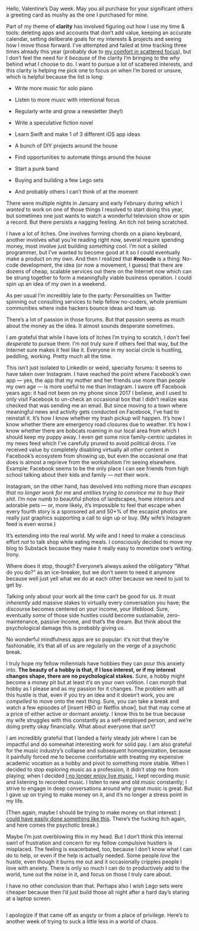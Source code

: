 <p>Hello, Valentine’s Day week. May you all purchase for your significant others a greeting card as mushy as the one I purchased for mine.</p><p>Part of my theme of <strong>clarity</strong> has involved figuring out how I use my time &amp; tools: deleting apps and accounts that don’t add value, keeping an accurate calendar, setting deliberate goals for my interests &amp; projects and seeing how I move those forward. I’ve attempted and failed at time tracking three times already this year (probably due to <a href="https://tonedeafcolorblind.substack.com/p/fits-starts">my comfort in scattered focus</a>), but I don’t feel the need for it <em>because</em> of the clarity I’m bringing to the <em>why</em> behind what I choose to do. I want to pursue a lot of scattered interests, and this clarity is helping me pick one to focus on when I’m bored or unsure, which is helpful because the list is long:</p><ul><li><p>Write more music for solo piano</p></li><li><p>Listen to more music with intentional focus</p></li><li><p>Regularly write and grow a newsletter (hey!)</p></li><li><p>Write a speculative fiction novel</p></li><li><p>Learn Swift and make 1 of 3 different iOS app ideas</p></li><li><p>A bunch of DIY projects around the house</p></li><li><p>Find opportunities to automate things around the house</p></li><li><p>Start a punk band</p></li><li><p>Buying and building a few Lego sets</p></li><li><p>And probably others I can’t think of at the moment</p></li></ul><p>There were multiple nights in January and early February during which I <em>wanted</em> to work on one of those things I resolved to start doing this year, but sometimes one just wants to watch a wonderful television show or spin a record. But there persists a nagging feeling. An itch not being scratched.</p><p>I have a lot of itches. One involves forming chords on a piano keyboard, another involves what you’re reading right now, several require spending money, most involve just building <em>something</em> cool. I’m not a skilled programmer, but I’ve wanted to become good at it so I could eventually make a product on my own. And then I realized that <strong>#nocode</strong> is a thing: No-code development, the idea (or now a movement, I guess) that there are dozens of cheap, scalable services out there on the Internet now which can be strung together to form a meaningfully viable business operation. I could spin up an idea of my own in a weekend.</p><p>As per usual I’m incredibly late to the party: Personalities on Twitter spinning out consulting services to help fellow no-coders, whole premium communities where indie hackers bounce ideas and team up.</p><p>There’s a lot of passion in those forums. But that passion seems as much about the money as the idea. It almost sounds desperate sometimes.</p><p>I am grateful that while I have lots of itches I’m trying to scratch, I don’t feel <em>desperate</em> to pursue them. I’m not truly sure if others feel that way, but the Internet sure makes it feel like it. Everyone in my social circle is hustling, peddling, working. Pretty much all the time.</p><p>This isn’t just isolated to LinkedIn or weird, specialty forums: it seems to have taken over Instagram. I have reached the point where Facebook’s own app — yes, the app that my mother and her friends use more than people my own age — is more useful to me than Instagram. I swore off Facebook years ago: it had not been on my phone since 2017 I believe, and I used to only visit Facebook to un-check an occasional box that I didn’t realize was checked that was sending me an email. But since moving to a town where meaningful news and activity gets conducted on Facebook, I’ve had to reinstall it. It’s how I know whether my trash pickup will happen. It’s how I know whether there are emergency road closures due to weather. It’s how I know whether there are bobcats roaming in our local area from which I should keep my puppy away. I even get some nice family-centric updates in my news feed which I’ve carefully pruned to avoid political dross. I’ve received value by completely disabling virtually all other content in Facebook’s ecosystem from showing up, but even the occasional one that does is almost a reprieve from the workaholism I’m seeing elsewhere. Example: Facebook seems to be the only place I can see friends from high school talking about their kids and family — <em>not</em> their work.</p><p>Instagram, on the other hand, has devolved into nothing more than <em>escapes that no longer work for me</em> and <em>entities trying to convince me to buy their shit</em>. I’m now numb to beautiful photos of landscapes, home interiors and adorable pets — or, more likely, it’s impossible to feel that escape when every fourth story is a sponsored ad and 50+% of the escapist photos are really just graphics supporting a call to sign up or buy. (My wife’s Instagram feed is even worse.)</p><p>It’s extending into the real world. My wife and I need to make a conscious effort <em>not</em> to talk shop while eating meals. I consciously decided to move my blog to Substack because they make it really easy to monetize one’s writing. Irony.</p><p>Where does it stop, though? Everyone’s always asked the obligatory “What do you do?” as an ice-breaker, but we don’t seem to need it anymore because well just yell what we do at each other because we need to just to get by.</p><p>Talking only about your work all the time can’t be good for us. It must <em>inherently</em> add massive stakes to virtually every conversation you have; the discourse becomes centered on your income, your lifeblood. Sure, eventually <em>some</em> of those side hustles could become sustainable, zero-maintenance, passive income, and that’s the dream. But think about the psychological damage this is probably giving us.</p><p>No wonderful mindfulness apps are so popular: it’s not that they’re fashionable, it’s that all of us are regularly on the verge of a psychotic break.</p><p>I truly hope my fellow millennials have hobbies they can pour this anxiety into. <strong>The beauty of a hobby is that, if I lose interest, or if my interest changes shape, there are no psychological stakes.</strong> Sure, a hobby might become a money pit but at least it’s on your own volition. I can morph that hobby as I please and as my passion for it changes. The problem with all this hustle is that, even if you try an idea and it doesn’t work, you are <em>compelled</em> to move onto the next thing. Sure, you can take a break and watch a few episodes of [insert HBO or Netflix show], but that may come at a price of either active or dormant anxiety. I know this to be true because my wife struggles with this constantly as a self-employed person, and we’re doing pretty okay financially. What about everyone that isn’t?</p><p>I am incredibly grateful that I landed a fairly steady job where I can be impactful and do somewhat interesting work for solid pay. I am also grateful for the music industry’s collapse and subsequent homogenization, because it painfully forced me to become comfortable with treating my expensive academic vocation as a hobby and pivot to something more stable. When I decided to stop exploring music as a profession, it didn’t stop me from playing; when I decided <a href="https://tonedeafcolorblind.substack.com/p/peak-live-music-or-no-more-surprises">I no longer enjoy live music</a>, I kept recording music and listening to recorded music. I listen to new and old music constantly; I strive to engage in deep conversations around why great music is great. But I gave up on trying to make money on it, and it’s no longer a stress point in my life.</p><p>(Then again, maybe I should be trying to make money on that interest: <a href="http://strongsongs.libsyn.com/website">I could have easily done something like this</a>. There’s the fucking itch again, and here comes the psychotic break.)</p><p>Maybe I’m just overblowing this in my head. But I don’t think this internal swirl of frustration and concern for my fellow compulsive hustlers is misplaced. The feeling is exacerbated, too, because I don’t know what I can do to help, or even if the help is actually needed. Some people <em>love</em> the hustle, even though it burns me out and it occasionally cripples people I love with anxiety. There is only so much I can do to productively add to the world, tune out the noise in it, and focus on those I truly care about.</p><p>I have no other conclusion than that. Perhaps also I wish Lego sets were cheaper because then I’d just build those all night after a hard day’s staring at a laptop screen.</p><p></p><a class="image-link image2 image2-1092-1456" target="_blank" href="https://cdn.substack.com/image/fetch/f_auto,q_auto:good,fl_progressive:steep/https%3A%2F%2Fbucketeer-e05bbc84-baa3-437e-9518-adb32be77984.s3.amazonaws.com%2Fpublic%2Fimages%2Fbf2f5269-d2b7-4ee1-9443-01c62777c67d_4032x3024.jpeg"><img src="https://bucketeer-e05bbc84-baa3-437e-9518-adb32be77984.s3.amazonaws.com/public/images/bf2f5269-d2b7-4ee1-9443-01c62777c67d_4032x3024.jpeg" data-attrs="{&quot;src&quot;:&quot;https://bucketeer-e05bbc84-baa3-437e-9518-adb32be77984.s3.amazonaws.com/public/images/bf2f5269-d2b7-4ee1-9443-01c62777c67d_4032x3024.jpeg&quot;,&quot;height&quot;:1092,&quot;width&quot;:1456,&quot;resizeWidth&quot;:null,&quot;bytes&quot;:3801057,&quot;alt&quot;:null,&quot;title&quot;:null,&quot;type&quot;:&quot;image/jpeg&quot;,&quot;href&quot;:null}" alt=""><style>
          a.image2.image-link.image2-1092-1456 {
            padding-bottom: 75%;
            padding-bottom: min(75%, 1092px);
            width: 100%;
            height: 0;
          }
          a.image2.image-link.image2-1092-1456 img {
            max-width: 1456px;
            max-height: 1092px;
          }
        </style></a><p></p><p>I apologize if that came off as angsty or from a place of privilege. Here’s to another week of trying to suck a little less in a world of chaos.</p>